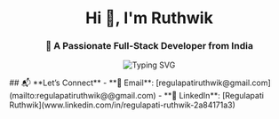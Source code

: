 <!-- Profile header -->
<h1 align="center">Hi 👋, I'm Ruthwik</h1>
<h3 align="center">🚀 A Passionate Full-Stack Developer from India</h3>

<!-- Typing animation (via SVG) -->
<p align="center">
  <img src="https://readme-typing-svg.herokuapp.com?font=Fira+Code&weight=500&size=24&pause=1000&color=FF61C7&center=true&vCenter=true&width=435&lines=Web+Developer+%F0%9F%92%BB;React+%2F+Node.js+Learner+%F0%9F%92%A1;Building+Job+Portal+Project+%F0%9F%9A%80;Love+to+Solve+Real+Problems+%E2%9C%94%EF%B8%8F" alt="Typing SVG" />
</p>
## 📬 **Let’s Connect**
- **📧 Email**: [regulapatiruthwik@gmail.com](mailto:regulapatiruthwik@@gmail.com)  
- **💼 LinkedIn**: [Regulapati Ruthwik](www.linkedin.com/in/regulapati-ruthwik-2a84171a3)  
